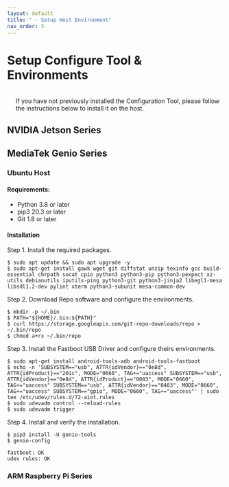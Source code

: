 ```yaml
---
layout: default
title: " - Setup Host Environment"
nav_order: 3
---
```


# Setup Configure Tool & Environments

<div style="margin-left: 20px;">
<br>If you have not previously installed the Configuration Tool, please follow the instructions below to install it on the host.
</div>

## **NVIDIA Jetson Series**

## **MediaTek Genio Series**

### **Ubuntu Host**
#### **Requirements:**
* Python 3.8 or later
* pip3 20.3 or later
* Git 1.8 or later
#### Installation

  Step 1. Install the required packages.
  ```
  $ sudo apt update && sudo apt upgrade -y
  $ sudo apt-get install gawk wget git diffstat unzip texinfo gcc build-essential chrpath socat cpio python3 python3-pip python3-pexpect xz-utils debianutils iputils-ping python3-git python3-jinja2 libegl1-mesa libsdl1.2-dev pylint xterm python3-subunit mesa-common-dev
  ```
  Step 2. Download Repo software and configure the environments.
  ```
  $ mkdir -p ~/.bin
  $ PATH="${HOME}/.bin:${PATH}"
  $ curl https://storage.googleapis.com/git-repo-downloads/repo > ~/.bin/repo
  $ chmod a+rx ~/.bin/repo
  ```

  Step 3. Install the Fastboot USB Driver and configure theirs environments.
  ```
  $ sudo apt-get install android-tools-adb android-tools-fastboot
  $ echo -n 'SUBSYSTEM=="usb", ATTR{idVendor}=="0e8d", ATTR{idProduct}=="201c", MODE="0660", TAG+="uaccess" SUBSYSTEM=="usb", ATTR{idVendor}=="0e8d", ATTR{idProduct}=="0003", MODE="0660", TAG+="uaccess" SUBSYSTEM=="usb", ATTR{idVendor}=="0403", MODE="0660", TAG+="uaccess" SUBSYSTEM=="gpio", MODE="0660", TAG+="uaccess"' | sudo tee /etc/udev/rules.d/72-aiot.rules
  $ sudo udevadm control --reload-rules
  $ sudo udevadm trigger
  ```
  Step 4. Install and verify the installation.
  ```
  $ pip3 install -U genio-tools
  $ genio-config
  ```
  ```
  fastboot: OK
  udev rules: OK
  ```

### **ARM Raspberry Pi Series**